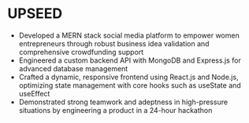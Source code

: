 # UPSEED
- Developed a MERN stack social media platform to empower women entrepreneurs through robust business idea validation and comprehensive crowdfunding support 
- Engineered a custom backend API with MongoDB and Express.js for advanced database management 
- Crafted a dynamic, responsive frontend using React.js and Node.js, optimizing state management with core hooks such as useState and useEffect
- Demonstrated strong teamwork and adeptness in high-pressure situations by engineering a product in a 24-hour hackathon
